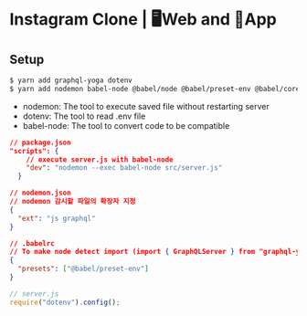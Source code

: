 # Instagram Clone | 🖥Web and 📱App

## Setup

```bash
$ yarn add graphql-yoga dotenv
$ yarn add nodemon babel-node @babel/node @babel/preset-env @babel/core
```

- nodemon: The tool to execute saved file without restarting server
- dotenv: The tool to read .env file
- babel-node: The tool to convert code to be compatible

```json
// package.json
"scripts": {
    // execute server.js with babel-node
    "dev": "nodemon --exec babel-node src/server.js"
  }
```

```json
// nodemon.json
// nodemon 감시할 파일의 확장자 지정
{
  "ext": "js graphql"
}
```

```json
// .babelrc
// To make node detect import (import { GraphQLServer } from "graphql-yoga";)
{
  "presets": ["@babel/preset-env"]
}
```

```js
// server.js
require("dotenv").config();
```
